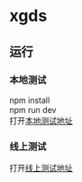 # xgds

## 运行  
### 本地测试
npm install    
npm run dev    
打开[本地测试地址](http://127.0.0.1:3010/)

### 线上测试  
打开[线上测试地址](https://api.xuangudashi.com/)  